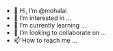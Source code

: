 - 👋 Hi, I’m @mohalai
- 👀 I’m interested in ...
- 🌱 I’m currently learning ...
- 💞️ I’m looking to collaborate on ...
- 📫 How to reach me ...

<!---
mohalai/mohalai is a ✨ special ✨ repository because its `README.md` (this file) appears on your GitHub profile.
You can click the Preview link to take a look at your changes.
--->

